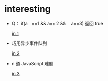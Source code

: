 # interesting

- Q： if(aﾠ==1 && a== 2 && ﾠa==3) 返回 true

    [in 1](./in1.md)

- 巧用异步事件队列

  [in 2](./in2.md)


- n 道 JavaScript 难题

  [in 3](./in3.md)

